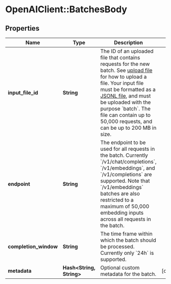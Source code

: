 # OpenAIClient::BatchesBody

## Properties
Name | Type | Description | Notes
------------ | ------------- | ------------- | -------------
**input_file_id** | **String** | The ID of an uploaded file that contains requests for the new batch.  See [upload file](/docs/api-reference/files/create) for how to upload a file.  Your input file must be formatted as a [JSONL file](/docs/api-reference/batch/request-input), and must be uploaded with the purpose &#x60;batch&#x60;. The file can contain up to 50,000 requests, and can be up to 200 MB in size.  | 
**endpoint** | **String** | The endpoint to be used for all requests in the batch. Currently &#x60;/v1/chat/completions&#x60;, &#x60;/v1/embeddings&#x60;, and &#x60;/v1/completions&#x60; are supported. Note that &#x60;/v1/embeddings&#x60; batches are also restricted to a maximum of 50,000 embedding inputs across all requests in the batch. | 
**completion_window** | **String** | The time frame within which the batch should be processed. Currently only &#x60;24h&#x60; is supported. | 
**metadata** | **Hash&lt;String, String&gt;** | Optional custom metadata for the batch. | [optional] 

